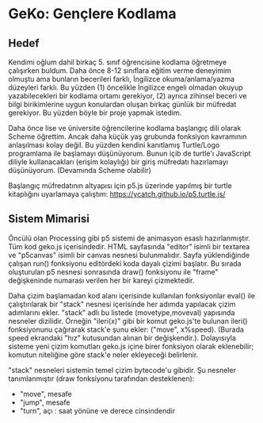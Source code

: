 # GeKo: Gençlere Kodlama

## Hedef

Kendimi oğlum dahil birkaç 5. sınıf öğrencisine kodlama öğretmeye çalışırken buldum. Daha önce 8-12 sınıflara eğitim verme deneyimim olmuştu ama bunların becerileri farklı, İngilizce okuma/anlama/yazma düzeyleri farklı. Bu yüzden (1) öncelikle İngilizce engeli olmadan okuyup yazabilecekleri bir kodlama ortamı gerekiyor, (2) ayrıca zihinsel beceri ve bilgi birikimlerine uygun konulardan oluşan birkaç günlük bir müfredat gerekiyor. Bu yüzden böyle bir proje yapmak istedim.

Daha önce lise ve üniversite  öğrencilerine kodlama başlangıç dili olarak Scheme öğrettim. Ancak daha küçük yaş grubunda fonksiyon kavramının anlaşılması kolay değil. Bu yüzden kendini kanıtlamış Turtle/Logo programlama ile başlamayı düşünüyorum. Bunun içib de turtle'ı JavaScript diliyle kullanacakları (erişim kolaylığı) bir giriş müfredatı hazırlamayı düşünüyorum. (Devamında Scheme olabilir) 

Başlangıç müfredatının altyapısı için p5.js üzerinde yapılmış bir turtle kitaplığını uyarlamaya çalıştım: https://ycatch.github.io/p5.turtle.js/ 

## Sistem Mimarisi

Öncülü olan Processing gibi p5 sistemi de animasyon esaslı hazırlanmıştır. Tüm kod geko.js içerisindedir. HTML sayfasında "editor" isimli bir textarea ve "p5canvas" isimli bir canvas nesnesi bulunmalıdır. Sayfa yüklendiğinde çalışan run() fonksiyonu editördeki koda dayalı çizimi başlatır. Bu sırada oluşturulan p5 nesnesi sonrasında draw() fonksiyonu ile "frame" değişkeninde numarası verilen her bir kareyi çizmektedir.

Daha çizim başlamadan kod alanı içerisinde kullanılan fonksiyonlar eval() ile çalıştırılarak bir "stack" nesnesi içerisinde her adımda yapılacak çizim adımlarını ekler. "stack" adlı bu listede (movetype,moveval) yapısında nesneler dizilidir. Örneğin "ileri(x)" gibi bir komut geko.js'te bulunan ileri() fonksiyonunu çağırarak stack'e şunu ekler: ("move", x%speed). (Burada speed ekrandaki "hız" kutusundan alınan bir değişkendir.). Dolayısıyla sisteme yeni çizim komutları geko.js içine birer fonksiyon olarak eklenebilir; komutun niteliğine göre stack'e neler ekleyeceği belirlenir.

"stack" nesneleri sistemin temel çizim bytecode'u gibidir. Şu nesneler tanımlanmıştır (draw fonksiyonu tarafından desteklenen):

* "move", mesafe
* "jump", mesafe
* "turn", açı : saat yönüne ve derece cinsindendir